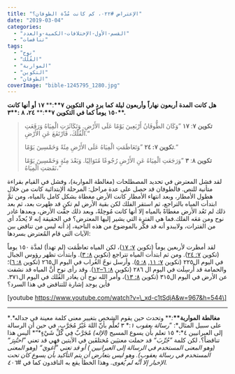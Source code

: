 ```yaml
---
title: "الإعتراض #٠٢٢، كم كانت مُدَّة الطوفان؟"
date: "2019-03-04"
categories:
  - "القسم-الأول-الإختلافات-الكمية-والعدد"
  - "تناقضات"
tags:
  - "نوح"
  - "الفُلْك"
  - "المواربة"
  - "التكوين"
  - "الطوفان"
coverImage: "bible-1245795_1280.jpg"
---
```


**هل** **كانت** **المدة** **أربعون** **نهاراً** **وأربعون** **ليلة** **كما** **يرد** **في** **التكوين** **٧\*\***:\*\* **١٧** **أو** **أنها** **كانت** **١٥٠** **يوماً** **كما** **في** **التكوين** **٧\*\***:\*\* **٢٤،** **٨** **:\*\***٣\***\*.**

> **تكوين** **٧**: **١٧** ”وَكَانَ الطُّوفَانُ أَرْبَعِينَ يَوْمًا عَلَى الأَرْضِ. وَتَكَاثَرَتِ الْمِيَاهُ وَرَفَعَتِ الْفُلْكَ، فَارْتَفَعَ عَنِ الأَرْضِ.“
>
> **تكوين ٧: ٢٤** ”وَتَعَاظَمَتِ الْمِيَاهُ عَلَى الأَرْضِ مِئَةً وَخَمْسِينَ يَوْمًا.“
>
> **تكوين** **٨**: **٣** ”وَرَجَعَتِ الْمِيَاهُ عَنِ الأَرْضِ رُجُوعًا مُتَوَالِيًا. وَبَعْدَ مِئَةٍ وَخَمْسِينَ يَوْمًا نَقَصَتِ الْمِيَاهُ،“

لقد فشل المعترض في تحديد المصطلحات (مغالطة المواربة)، وفشل في القيام بقراءة متأنية للنص. فالطوفان قد حصل على عدة مراحل: المرحلة الإبتدائية كانت من خلال هطول الأمطار، وبعد انتهاء الأمطار كانت الأرض مغطاة بشكل كامل بالمياه، ومن ثمَّ ابتدأت المياه بالتراجع، ثم استقر الفلك لكن بقية الأرض لم تكن قد ظهرت بعد، ثم بعد ذلك لم تَعُد الأرض مغطاةً بالمياه إلا أنها كانت مُوحِلةً، وبعد ذلك جفَّت الأرض، وبعدها غادر نوح ومن مَعَه الفلك.فما هي الفترة التي يشير إليها المعترض؟ في الحقيقة إنه لا يُحدِّد أي من الفترات، ولايبدو أنه قد فكَّر بالموضوع من هذه الناحية، إذ أنه ليس من تناقض بين الآيات التي قام المُعترض بسردها:

لقد أمطرت لأربعين يوماً (تكوين [٧: ١٧](https://biblia.com/bible/ar-vandyke/Ge7.11))، لكن المياه تعاظَمَت (لم تهدأ) لمدَّة ١٥٠ يوماً (تكوين [٧: ٢٤](https://biblia.com/bible/ar-vandyke/Ge8.51)). ومن ثم ابتدأت المياه تتراجع (تكوين [٨: ٣](https://biblia.com/bible/ar-vandyke/Ge8.51)). وابتدأت تظهر رؤوس الجبال في اليوم ال٢٢٥ (تكوين [٧: ١١](https://biblia.com/bible/ar-vandyke/Ge7.11), [٨: ٥](https://biblia.com/bible/ar-vandyke/Ge8.51)). وأرسل نوحٌ الغُراب في اليوم ال٢٦٥ (تكوين [٨: ٦](https://biblia.com/bible/ar-vandyke/Ge8.6))؛ والحمامة قد أُرسِلَت في اليوم ال ٢٨٦ (تكوين [٨: ٦–١٢](https://biblia.com/bible/ar-vandyke/Ge8.6)). وقد رأى نوح أنَّ المياه قد نشفت عن الأرض في اليوم ال٣١٥ (تكوين [٨: ١٣](https://biblia.com/bible/ar-vandyke/Ge8.13))، وأمر الله نوح أن يغادر الفُلك في اليوم ال٣٧١. فأين يوجد إشارة للتناقض في هذا السرد؟

\[youtube https://www.youtube.com/watch?v=\_xd-c1tSdjA&w=967&h=544\]

---

**مغالطة** **المواربة\*\***_:_\*\* وتحدث حين يقوم الشخص بتغيير معنى كلمة معينة في جداله*.* على سبيل المثال*: ”*رسالة يعقوب ١*:* ٣ تُعلِّم بأنّ اللهَ غَيْرُ مُجَرَّبٍ، في حين أن الرسالة إلى العبرانيين ٤*:* ١٥ تعلم بأن يسوع المسيح *(*الإله*)* مُجَرَّبٌ فِي كُلِّ شَيْءٍ*“* أليس هذا تناقضاً؟_._ لكن كلمة *”*جُرِّبَ*“* قد حملت معنيَين مُختلفَين في الآيتين فهي قد تعني *”*اختُبِرَ*“ (*وهو المعنى المستخدم في الرسالة إلى العبرانيين _)_ أو قد تعني *”*أُغويَ*“ (*وهو المعنى المستخدم في رسالة يعقوب*).* وهو ليس بتعارض أن يتم التأكيد بأن يسوع كان تحت الإخبار إلا أنَّه لم يُغوى*.* وهذا الخطأ يقع به الناقدون كما في *#*٤٠٦*.*
